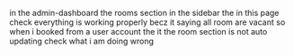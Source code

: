 in the admin-dashboard the rooms section in the sidebar the in this page check everything is working properly becz it saying all room are vacant so when i booked from a user account the it the room section is not auto updating check what i am doing wrong